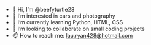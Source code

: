 - 👋 Hi, I’m @beefyturtle28
- 👀 I’m interested in cars and photography
- 🌱 I’m currently learning Python, HTML, CSS
- 💞️ I’m looking to collaborate on small coding projects
- 📫 How to reach me: lau.ryan428@hotmail.com

<!---
beefyturtle28/beefyturtle28 is a ✨ special ✨ repository because its `README.md` (this file) appears on your GitHub profile.
You can click the Preview link to take a look at your changes.
--->
